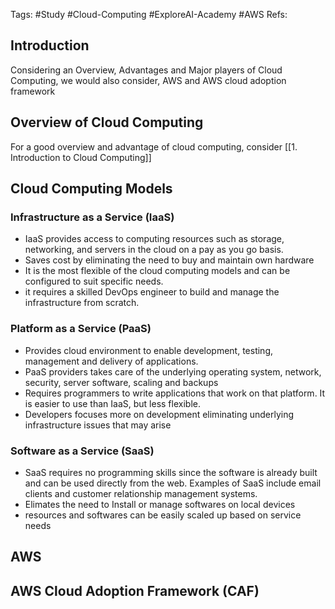 Tags: #Study #Cloud-Computing #ExploreAI-Academy #AWS
Refs: 

## Introduction
Considering an Overview, Advantages and Major players of Cloud Computing, we would also consider, AWS and AWS cloud adoption framework

## Overview of Cloud Computing
For a good overview and advantage of cloud computing, consider [[1. Introduction to Cloud Computing]]

## Cloud Computing Models

### Infrastructure as a Service (IaaS)

- IaaS provides access to computing resources such as storage, networking, and servers in the cloud on a pay as you go basis.
- Saves cost by eliminating the need to buy and maintain own hardware
- It is the most flexible of the cloud computing models and can be configured to suit specific needs.
- it requires a skilled DevOps engineer to build and manage the infrastructure from scratch.

### Platform as a Service (PaaS)
- Provides cloud environment to enable development, testing, management and delivery of applications.
- PaaS providers takes care of the underlying operating system, network, security, server software, scaling and backups
- Requires programmers to write applications that work on that platform. It is easier to use than IaaS, but less flexible.
- Developers focuses more on development eliminating underlying infrastructure issues that may arise

### Software as a Service (SaaS)
- SaaS requires no programming skills since the software is already built and can be used directly from the web. Examples of SaaS include email clients and customer relationship management systems.
- Elimates the need to Install or manage softwares on local devices
- resources and softwares can be easily scaled up based on service needs


## AWS

## AWS Cloud Adoption Framework (CAF)
